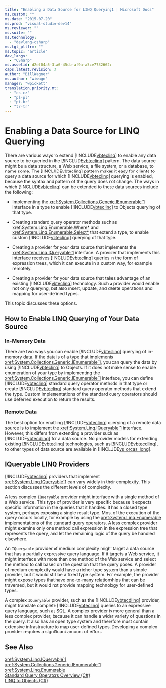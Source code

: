 ```yaml
---
title: "Enabling a Data Source for LINQ Querying1 | Microsoft Docs"
ms.custom: ""
ms.date: "2015-07-20"
ms.prod: "visual-studio-dev14"
ms.reviewer: ""
ms.suite: ""
ms.technology: 
  - "devlang-csharp"
ms.tgt_pltfrm: ""
ms.topic: "article"
dev_langs: 
  - "CSharp"
ms.assetid: d2ef04a5-31a6-45cb-af9a-a5ce7732662c
caps.latest.revision: 3
author: "BillWagner"
ms.author: "wiwagn"
manager: "wpickett"
translation.priority.mt: 
  - "cs-cz"
  - "pl-pl"
  - "pt-br"
  - "tr-tr"
---
```

# Enabling a Data Source for LINQ Querying
There are various ways to extend [!INCLUDE[vbteclinq](../../../../csharp/getting-started/includes/vbteclinq_md.md)] to enable any data source to be queried in the [!INCLUDE[vbteclinq](../../../../csharp/getting-started/includes/vbteclinq_md.md)] pattern. The data source might be a data structure, a Web service, a file system, or a database, to name some. The [!INCLUDE[vbteclinq](../../../../csharp/getting-started/includes/vbteclinq_md.md)] pattern makes it easy for clients to query a data source for which [!INCLUDE[vbteclinq](../../../../csharp/getting-started/includes/vbteclinq_md.md)] querying is enabled, because the syntax and pattern of the query does not change. The ways in which [!INCLUDE[vbteclinq](../../../../csharp/getting-started/includes/vbteclinq_md.md)] can be extended to these data sources include the following:  
  
-   Implementing the <xref:System.Collections.Generic.IEnumerable`1> interface in a type to enable [!INCLUDE[vbteclinq](../../../../csharp/getting-started/includes/vbteclinq_md.md)] to Objects querying of that type.  
  
-   Creating standard query operator methods such as <xref:System.Linq.Enumerable.Where*> and <xref:System.Linq.Enumerable.Select*> that extend a type, to enable custom [!INCLUDE[vbteclinq](../../../../csharp/getting-started/includes/vbteclinq_md.md)] querying of that type.  
  
-   Creating a provider for your data source that implements the <xref:System.Linq.IQueryable`1> interface. A provider that implements this interface receives [!INCLUDE[vbteclinq](../../../../csharp/getting-started/includes/vbteclinq_md.md)] queries in the form of expression trees, which it can execute in a custom way, for example remotely.  
  
-   Creating a provider for your data source that takes advantage of an existing [!INCLUDE[vbteclinq](../../../../csharp/getting-started/includes/vbteclinq_md.md)] technology. Such a provider would enable not only querying, but also insert, update, and delete operations and mapping for user-defined types.  
  
 This topic discusses these options.  
  
## How to Enable LINQ Querying of Your Data Source  
  
### In-Memory Data  
 There are two ways you can enable [!INCLUDE[vbteclinq](../../../../csharp/getting-started/includes/vbteclinq_md.md)] querying of in-memory data. If the data is of a type that implements <xref:System.Collections.Generic.IEnumerable`1>, you can query the data by using [!INCLUDE[vbteclinq](../../../../csharp/getting-started/includes/vbteclinq_md.md)] to Objects. If it does not make sense to enable enumeration of your type by implementing the <xref:System.Collections.Generic.IEnumerable`1> interface, you can define [!INCLUDE[vbteclinq](../../../../csharp/getting-started/includes/vbteclinq_md.md)] standard query operator methods in that type or create [!INCLUDE[vbteclinq](../../../../csharp/getting-started/includes/vbteclinq_md.md)] standard query operator methods that extend the type. Custom implementations of the standard query operators should use deferred execution to return the results.  
  
### Remote Data  
 The best option for enabling [!INCLUDE[vbteclinq](../../../../csharp/getting-started/includes/vbteclinq_md.md)] querying of a remote data source is to implement the <xref:System.Linq.IQueryable`1> interface. However, this differs from extending a provider such as [!INCLUDE[vbtecdlinq](../../../../csharp/includes/vbtecdlinq_md.md)] for a data source. No provider models for extending existing [!INCLUDE[vbteclinq](../../../../csharp/getting-started/includes/vbteclinq_md.md)] technologies, such as [!INCLUDE[vbtecdlinq](../../../../csharp/includes/vbtecdlinq_md.md)], to other types of data source are available in [!INCLUDE[vs_orcas_long](../../../../csharp/misc/includes/vs_orcas_long_md.md)].  
  
## IQueryable LINQ Providers  
 [!INCLUDE[vbteclinq](../../../../csharp/getting-started/includes/vbteclinq_md.md)] providers that implement <xref:System.Linq.IQueryable`1> can vary widely in their complexity. This section discusses the different levels of complexity.  
  
 A less complex `IQueryable` provider might interface with a single method of a Web service. This type of provider is very specific because it expects specific information in the queries that it handles. It has a closed type system, perhaps exposing a single result type. Most of the execution of the query occurs locally, for example by using the <xref:System.Linq.Enumerable> implementations of the standard query operators. A less complex provider might examine only one method call expression in the expression tree that represents the query, and let the remaining logic of the query be handled elsewhere.  
  
 An `IQueryable` provider of medium complexity might target a data source that has a partially expressive query language. If it targets a Web service, it might interface with more than one method of the Web service and select the method to call based on the question that the query poses. A provider of medium complexity would have a richer type system than a simple provider, but it would still be a fixed type system. For example, the provider might expose types that have one-to-many relationships that can be traversed, but it would not provide mapping technology for user-defined types.  
  
 A complex `IQueryable` provider, such as the [!INCLUDE[vbtecdlinq](../../../../csharp/includes/vbtecdlinq_md.md)] provider, might translate complete [!INCLUDE[vbteclinq](../../../../csharp/getting-started/includes/vbteclinq_md.md)] queries to an expressive query language, such as SQL. A complex provider is more general than a less complex provider, because it can handle a wider variety of questions in the query. It also has an open type system and therefore must contain extensive infrastructure to map user-defined types. Developing a complex provider requires a significant amount of effort.  
  
## See Also  
 <xref:System.Linq.IQueryable`1>   
 <xref:System.Collections.Generic.IEnumerable`1>   
 <xref:System.Linq.Enumerable>   
 [Standard Query Operators Overview (C#)](../../../../csharp/programming-guide/concepts/linq/standard-query-operators-overview.md)   
 [LINQ to Objects (C#)](../../../../csharp/programming-guide/concepts/linq/linq-to-objects.md)